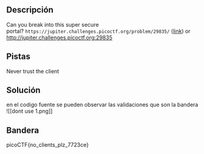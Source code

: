 ## Descripción
Can you break into this super secure portal? `https://jupiter.challenges.picoctf.org/problem/29835/` ([link](https://jupiter.challenges.picoctf.org/problem/29835/)) or http://jupiter.challenges.picoctf.org:29835
## Pistas 
Never trust the client
## Solución
en el codigo fuente se pueden observar  las validaciones que son la bandera
![[dont use 1.png]]
## Bandera
picoCTF{no_clients_plz_7723ce}